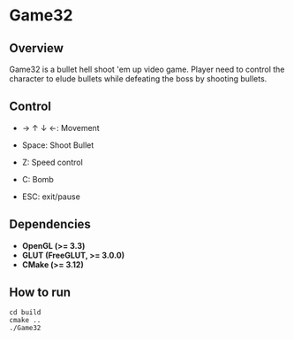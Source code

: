 # Game32

## Overview

Game32 is a bullet hell shoot 'em up video game. Player need to control the character to elude bullets while defeating the boss by shooting bullets.

## Control

- → ↑ ↓ ←: Movement

- Space: Shoot Bullet

- Z: Speed control

- C: Bomb

- ESC: exit/pause

## Dependencies

- **OpenGL (>= 3.3)**
- **GLUT (FreeGLUT, >= 3.0.0)**
- **CMake (>= 3.12)**

## How to run

```
cd build
cmake ..
./Game32
```
